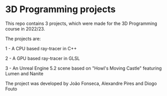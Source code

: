 # 3D Programming projects 

This repo contains 3 projects, which were made for the 3D Programming course in 2022/23.

The projects are:

1 - A CPU based ray-tracer in C++

2 - A GPU based ray-tracer in GLSL

3 - An Unreal Engine 5.2 scene based on "Howl's Moving Castle" featuring Lumen and Nanite


The project was developed by João Fonseca, Alexandre Pires and Diogo Fouto
